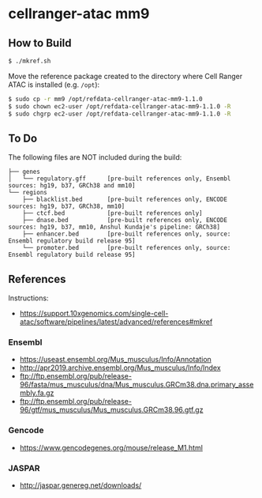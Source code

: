 # cellranger-atac mm9

## How to Build

```bash
$ ./mkref.sh
```

Move the reference package created to the directory where Cell Ranger ATAC is installed (e.g. `/opt`):

```bash
$ sudo cp -r mm9 /opt/refdata-cellranger-atac-mm9-1.1.0
$ sudo chown ec2-user /opt/refdata-cellranger-atac-mm9-1.1.0 -R
$ sudo chgrp ec2-user /opt/refdata-cellranger-atac-mm9-1.1.0 -R
```

## To Do

The following files are NOT included during the build:

```
├── genes
│   └── regulatory.gff      [pre-built references only, Ensembl sources: hg19, b37, GRCh38 and mm10]
└── regions
    ├── blacklist.bed       [pre-built references only, ENCODE sources: hg19, b37, GRCh38, mm10]
    ├── ctcf.bed            [pre-built references only]
    ├── dnase.bed           [pre-built references only, ENCODE sources: hg19, b37, mm10, Anshul Kundaje's pipeline: GRCh38]
    ├── enhancer.bed        [pre-built references only, source: Ensembl regulatory build release 95]
    └── promoter.bed        [pre-built references only, source: Ensembl regulatory build release 95]
```

## References

Instructions:

- https://support.10xgenomics.com/single-cell-atac/software/pipelines/latest/advanced/references#mkref

### Ensembl

- https://useast.ensembl.org/Mus_musculus/Info/Annotation
- http://apr2019.archive.ensembl.org/Mus_musculus/Info/Index
- ftp://ftp.ensembl.org/pub/release-96/fasta/mus_musculus/dna/Mus_musculus.GRCm38.dna.primary_assembly.fa.gz
- ftp://ftp.ensembl.org/pub/release-96/gtf/mus_musculus/Mus_musculus.GRCm38.96.gtf.gz

### Gencode

- https://www.gencodegenes.org/mouse/release_M1.html

### JASPAR

- http://jaspar.genereg.net/downloads/

